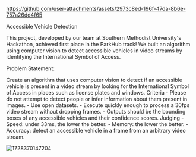 https://github.com/user-attachments/assets/2973c8ed-196f-47da-8b6e-757a26dd4f65

Accessible Vehicle Detection

This project, developed by our team at Southern Methodist University's Hackathon, achieved first place in the ParkHub track! We built an algorithm using computer vision to detect accessible vehicles in video streams by identifying the International Symbol of Access.

Problem Statement:

Create an algorithm that uses computer vision to detect if an
accessible vehicle is present in a video stream by looking for the
International Symbol of Access in places such as license plates
and windows. Criteria - Please do not attempt to detect people or
infer information about them present in images. - Use open
datasets. - Execute quickly enough to process a 30fps video
stream without dropping frames. - Outputs should be the bounding
boxes of any accessible vehicles and their confidence scores.
Judging - Speed: under 33ms, the lower the better. - Memory: the
lower the better. - Accuracy: detect an accessible vehicle in a
frame from an arbitrary video stream.




![1728370147204](https://github.com/user-attachments/assets/21413702-a8c7-4261-9e87-5498f1afad61)
